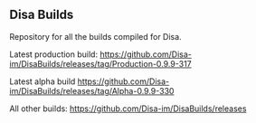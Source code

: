 ## Disa Builds

Repository for all the builds compiled for Disa.

Latest production build: https://github.com/Disa-im/DisaBuilds/releases/tag/Production-0.9.9-317

Latest alpha build https://github.com/Disa-im/DisaBuilds/releases/tag/Alpha-0.9.9-330

All other builds: https://github.com/Disa-im/DisaBuilds/releases
